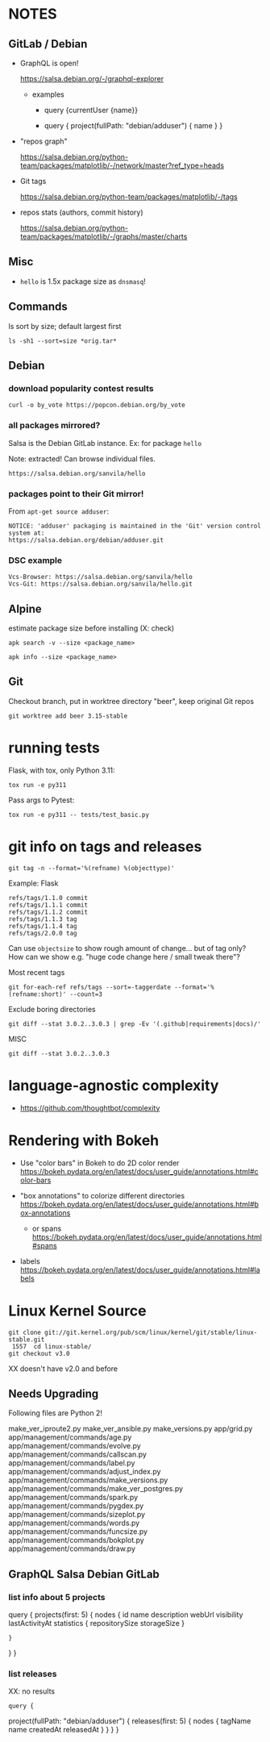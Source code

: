 # NOTES

## GitLab / Debian

* GraphQL is open!

    https://salsa.debian.org/-/graphql-explorer

    * examples
        * query {currentUser {name}}

        * query {
  project(fullPath: "debian/adduser") {
    name
  }
}

* "repos graph"

    https://salsa.debian.org/python-team/packages/matplotlib/-/network/master?ref_type=heads

* Git tags

    https://salsa.debian.org/python-team/packages/matplotlib/-/tags

* repos stats (authors, commit history)

    https://salsa.debian.org/python-team/packages/matplotlib/-/graphs/master/charts

## Misc

* `hello` is 1.5x package size as `dnsmasq`!

## Commands

ls sort by size; default largest first

    ls -sh1 --sort=size *orig.tar*

## Debian

### download popularity contest results

    curl -o by_vote https://popcon.debian.org/by_vote

### all packages mirrored?

Salsa is the Debian GitLab instance. Ex: for package `hello`

Note: extracted! Can browse individual files.

    https://salsa.debian.org/sanvila/hello

### packages point to their Git mirror!

From `apt-get source adduser`:

    NOTICE: 'adduser' packaging is maintained in the 'Git' version control system at:
    https://salsa.debian.org/debian/adduser.git

### DSC example

    Vcs-Browser: https://salsa.debian.org/sanvila/hello
    Vcs-Git: https://salsa.debian.org/sanvila/hello.git

## Alpine

estimate package size before installing (X: check)

    apk search -v --size <package_name>

    apk info --size <package_name>

## Git

Checkout branch, put in worktree directory "beer", keep original Git repos

    git worktree add beer 3.15-stable

# running tests

Flask, with tox, only Python 3.11:

    tox run -e py311

Pass args to Pytest:

    tox run -e py311 -- tests/test_basic.py



# git info on tags and releases

    git tag -n --format='%(refname) %(objecttype)'

Example: Flask

    refs/tags/1.1.0 commit
    refs/tags/1.1.1 commit
    refs/tags/1.1.2 commit
    refs/tags/1.1.3 tag
    refs/tags/1.1.4 tag
    refs/tags/2.0.0 tag

Can use `objectsize` to show rough amount of change... but of tag only? How can we show e.g. "huge code change here / small tweak there"?

Most recent tags

    git for-each-ref refs/tags --sort=-taggerdate --format='%(refname:short)' --count=3

Exclude boring directories

    git diff --stat 3.0.2..3.0.3 | grep -Ev '(.github|requirements|docs)/'

MISC

    git diff --stat 3.0.2..3.0.3



# language-agnostic complexity

* https://github.com/thoughtbot/complexity

# Rendering with Bokeh
- Use "color bars" in Bokeh to do 2D color render
https://bokeh.pydata.org/en/latest/docs/user_guide/annotations.html#color-bars

- "box annotations" to colorize different directories https://bokeh.pydata.org/en/latest/docs/user_guide/annotations.html#box-annotations
    - or spans https://bokeh.pydata.org/en/latest/docs/user_guide/annotations.html#spans

- labels https://bokeh.pydata.org/en/latest/docs/user_guide/annotations.html#labels


# Linux Kernel Source
```
git clone git://git.kernel.org/pub/scm/linux/kernel/git/stable/linux-stable.git
 1557  cd linux-stable/
git checkout v3.0
```
XX doesn't have v2.0 and before


## Needs Upgrading

Following files are Python 2!

make_ver_iproute2.py
make_ver_ansible.py
make_versions.py
app/grid.py
app/management/commands/age.py
app/management/commands/evolve.py
app/management/commands/callscan.py
app/management/commands/label.py
app/management/commands/adjust_index.py
app/management/commands/make_versions.py
app/management/commands/make_ver_postgres.py
app/management/commands/spark.py
app/management/commands/pygdex.py
app/management/commands/sizeplot.py
app/management/commands/words.py
app/management/commands/funcsize.py
app/management/commands/bokplot.py
app/management/commands/draw.py


## GraphQL Salsa Debian GitLab

### list info about 5 projects

query {
  projects(first: 5) {
    nodes {
      id
      name
      description
      webUrl
      visibility
      lastActivityAt
      statistics {
        repositorySize
        storageSize
      }
     
    }
  }
}

### list releases

XX: no results

    query {
  project(fullPath: "debian/adduser") {
    releases(first: 5) {
      nodes {
        tagName
        name
        createdAt
        releasedAt
      }
    }
  }
}